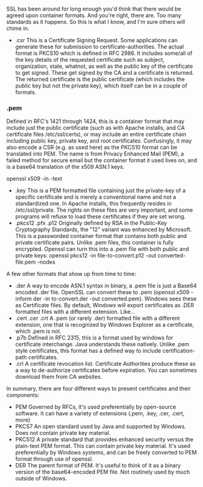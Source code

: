 SSL has been around for long enough you'd think that there would be agreed upon container formats. And you're right, there are. Too many standards as it happens. So this is what I know, and I'm sure others will chime in.

* .csr This is a Certificate Signing Request. Some applications can generate these for submission to certificate-authorities. The actual format is PKCS10 which is defined in RFC 2986. It includes some/all of the key details of the requested certificate such as subject, organization, state, whatnot, as well as the public key of the certificate to get signed. These get signed by the CA and a certificate is returned. The returned certificate is the public certificate (which includes the public key but not the private key), which itself can be in a couple of formats.

### .pem
Defined in RFC's 1421 through 1424, this is a container format that may include just the public certificate (such as with Apache installs, and CA certificate files /etc/ssl/certs), or may include an entire certificate chain including public key, private key, and root certificates. Confusingly, it may also encode a CSR (e.g. as used here) as the PKCS10 format can be translated into PEM. The name is from Privacy Enhanced Mail (PEM), a failed method for secure email but the container format it used lives on, and is a base64 translation of the x509 ASN.1 keys.

  openssl x509 -in <FILE> -text


* .key This is a PEM formatted file containing just the private-key of a specific certificate and is merely a conventional name and not a standardized one. In Apache installs, this frequently resides in /etc/ssl/private. The rights on these files are very important, and some programs will refuse to load these certificates if they are set wrong.
* .pkcs12 .pfx .p12 Originally defined by RSA in the Public-Key Cryptography Standards, the "12" variant was enhanced by Microsoft. This is a passworded container format that contains both public and private certificate pairs. Unlike .pem files, this container is fully encrypted. Openssl can turn this into a .pem file with both public and private keys: openssl pkcs12 -in file-to-convert.p12 -out converted-file.pem -nodes

A few other formats that show up from time to time:

* .der A way to encode ASN.1 syntax in binary, a .pem file is just a Base64 encoded .der file. OpenSSL can convert these to .pem (openssl x509 -inform der -in to-convert.der -out converted.pem). Windows sees these as Certificate files. By default, Windows will export certificates as .DER formatted files with a different extension. Like...
* .cert .cer .crt A .pem (or rarely .der) formatted file with a different extension, one that is recognized by Windows Explorer as a certificate, which .pem is not.
* .p7b Defined in RFC 2315, this is a format used by windows for certificate interchange. Java understands these natively. Unlike .pem style certificates, this format has a defined way to include certification-path certificates.
* .crl A certificate revocation list. Certificate Authorities produce these as a way to de-authorize certificates before expiration. You can sometimes download them from CA websites.

In summary, there are four different ways to present certificates and their components:

* PEM Governed by RFCs, it's used preferentially by open-source software. It can have a variety of extensions (.pem, .key, .cer, .cert, more)
* PKCS7 An open standard used by Java and supported by Windows. Does not contain private key material.
* PKCS12 A private standard that provides enhanced security versus the plain-text PEM format. This can contain private key material. It's used preferentially by Windows systems, and can be freely converted to PEM format through use of openssl.
* DER The parent format of PEM. It's useful to think of it as a binary version of the base64-encoded PEM file. Not routinely used by much outside of Windows.
